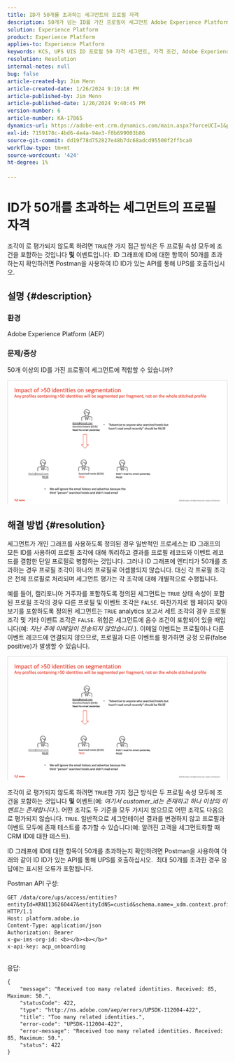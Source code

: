 ```yaml
---
title: ID가 50개를 초과하는 세그먼트의 프로필 자격
description: 50개가 넘는 ID를 가진 프로필이 세그먼트 Adobe Experience Platform에 적합한 방법을 알아봅니다.
solution: Experience Platform
product: Experience Platform
applies-to: Experience Platform
keywords: KCS, UPS UIS ID 프로필 50 자격 세그먼트, 자격 조건, Adobe Experience Platform, AEP, 방법
resolution: Resolution
internal-notes: null
bug: false
article-created-by: Jim Menn
article-created-date: 1/26/2024 9:19:18 PM
article-published-by: Jim Menn
article-published-date: 1/26/2024 9:40:45 PM
version-number: 6
article-number: KA-17865
dynamics-url: https://adobe-ent.crm.dynamics.com/main.aspx?forceUCI=1&pagetype=entityrecord&etn=knowledgearticle&id=697b5c8d-90bc-ee11-a569-6045bd006268
exl-id: 7159178c-4bd6-4e4a-94e3-f0b699003b86
source-git-commit: dd19f78d752827e48b7dc68adcd95500f2ffbca0
workflow-type: tm+mt
source-wordcount: '424'
ht-degree: 1%

---
```


# ID가 50개를 초과하는 세그먼트의 프로필 자격


조각이 로 평가되지 않도록 하려면 `TRUE`한 가지 접근 방식은 두 프로필 속성 모두에 조건을 포함하는 것입니다 <b>및</b> 이벤트입니다. ID 그래프에 ID에 대한 항목이 50개를 초과하는지 확인하려면 Postman을 사용하여 ID ID가 있는 API를 통해 UPS를 호출하십시오.

## 설명 {#description}


### <b>환경</b>

Adobe Experience Platform (AEP)



### <b>문제/증상</b>

50개 이상의 ID를 가진 프로필이 세그먼트에 적합할 수 있습니까?



![](assets/___6a7b5c8d-90bc-ee11-a569-6045bd006268___.png)






## 해결 방법 {#resolution}


세그먼트가 개인 그래프를 사용하도록 정의된 경우 일반적인 프로세스는 ID 그래프의 모든 ID를 사용하여 프로필 조각에 대해 쿼리하고 결과를 프로필 레코드와 이벤트 레코드를 결합한 단일 프로필로 병합하는 것입니다. 그러나 ID 그래프에 엔티티가 50개를 초과하는 경우 프로필 조각이 하나의 프로필로 어셈블되지 않습니다. 대신 각 프로필 조각은 전체 프로필로 처리되며 세그먼트 평가는 각 조각에 대해 개별적으로 수행됩니다.

예를 들어, 캘리포니아 거주자를 포함하도록 정의된 세그먼트는 `TRUE` 상태 속성이 포함된 프로필 조각의 경우 다른 프로필 및 이벤트 조각은 `FALSE`. 마찬가지로 웹 페이지 찾아보기를 포함하도록 정의된 세그먼트는 `TRUE` analytics 보고서 세트 조각의 경우 프로필 조각 및 기타 이벤트 조각은 `FALSE`. 위험은 세그먼트에 음수 조건이 포함되어 있을 때입니다(예: *지난 주에 이메일이 전송되지 않았습니다.*). 이메일 이벤트는 프로필이나 다른 이벤트 레코드에 연결되지 않으므로, 프로필과 다른 이벤트를 평가하면 긍정 오류(false positive)가 발생할 수 있습니다.

![](assets/6d02b7b2-cf7f-ec11-8d21-0022480aa950.png)

조각이 로 평가되지 않도록 하려면 `TRUE`한 가지 접근 방식은 두 프로필 속성 모두에 조건을 포함하는 것입니다 <b>및</b> 이벤트(예: *여기서 customer_id는 존재하고 하나 이상의 이벤트는 존재합니다.*)*.* 어떤 조각도 두 기준을 모두 가지지 않으므로 어떤 조각도 다음으로 평가되지 않습니다. `TRUE`. 일반적으로 세그먼테이션 결과를 변경하지 않고 프로필과 이벤트 모두에 존재 테스트를 추가할 수 있습니다(예: 알려진 고객을 세그먼트화할 때 CRM ID에 대한 테스트).

ID 그래프에 ID에 대한 항목이 50개를 초과하는지 확인하려면 Postman을 사용하여 아래와 같이 ID ID가 있는 API를 통해 UPS를 호출하십시오.  최대 50개를 초과한 경우 응답에는 표시된 오류가 포함됩니다.

Postman API 구성:


```
GET /data/core/ups/access/entities?entityId=KRN1136260447&entityIdNS=custid&schema.name=_xdm.context.profile HTTP/1.1
Host: platform.adobe.io
Content-Type: application/json
Authorization: Bearer 
x-gw-ims-org-id: <b></b><b></b>*
x-api-key: acp_onboarding
```

<br>응답:<br>

```
{
    "message": "Received too many related identities. Received: 85, Maximum: 50.",
    "statusCode": 422,
    "type": "http://ns.adobe.com/aep/errors/UPSDK-112004-422",
    "title": "Too many related identities.",
    "error-code": "UPSDK-112004-422",
    "error-message": "Received too many related identities. Received: 85, Maximum: 50.",
    "status": 422
}
```
